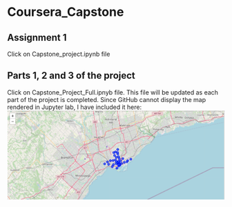 # Coursera_Capstone

## Assignment 1
Click on Capstone_project.ipynb file

## Parts 1, 2 and 3 of the project
Click on Capstone_Project_Full.ipnyb file. This file will be updated as each part of the project is completed. Since GitHub cannot display the map rendered in Jupyter lab, I have included it here: ![](Toronto-map.PNG)


